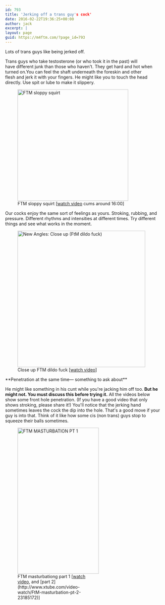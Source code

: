 ```yaml
---
id: 793
title: 'Jerking off a trans guy's cock'
date: 2016-02-22T19:36:25+00:00
author: jack
excerpt: |
layout: page
guid: https://m4ftm.com/?page_id=793
---
```

Lots of trans guys like being jerked off.

Trans guys who take testosterone (or who took it in the past) will have different junk than those who haven't. They get hard and hot when turned on.You can feel the shaft underneath the foreskin and other flesh and jerk it with your fingers. He might like you to touch the head directly. Use spit or lube to make it slippery.

<figure id="attachment_814" aria-describedby="caption-attachment-814" style="width: 357px" class="wp-caption aligncenter"><a href="http://www.xtube.com/video-watch/FTM-sloppy-squirt-26478581"><img class="alignnone size-full wp-image-814" src="http://localhost:8888/wordpress/wp-content/uploads/2016/02/ftm-sloppy-squirt.png" alt="FTM sloppy squirt" width="357" height="359" srcset="http://localhost:8888/wordpress/wp-content/uploads/2016/02/ftm-sloppy-squirt.png 357w, http://localhost:8888/wordpress/wp-content/uploads/2016/02/ftm-sloppy-squirt-150x150.png 150w, http://localhost:8888/wordpress/wp-content/uploads/2016/02/ftm-sloppy-squirt-298x300.png 298w" sizes="(max-width: 357px) 100vw, 357px" /></a><figcaption id="caption-attachment-814" class="wp-caption-text">FTM sloppy squirt [<a href="http://www.xtube.com/video-watch/FTM-sloppy-squirt-26478581">watch video</a> cums around 16:00]</figcaption></figure>Our cocks enjoy the same sort of feelings as yours. Stroking, rubbing, and pressure. Different rhythms and intensities at different times. Try different things and see what works in the moment.

<figure id="attachment_815" aria-describedby="caption-attachment-815" style="width: 412px" class="wp-caption aligncenter"><a href="http://www.xtube.com/video-watch/New-angles-Close-up-FtM-dildo-fuck-23318051"><img class="alignnone size-full wp-image-815" src="http://localhost:8888/wordpress/wp-content/uploads/2016/02/new-angles-close-up-ftm-dildo-fuck.png" alt="New Angles: Close up (FtM dildo fuck)" width="412" height="439" srcset="http://localhost:8888/wordpress/wp-content/uploads/2016/02/new-angles-close-up-ftm-dildo-fuck.png 412w, http://localhost:8888/wordpress/wp-content/uploads/2016/02/new-angles-close-up-ftm-dildo-fuck-282x300.png 282w" sizes="(max-width: 412px) 100vw, 412px" /></a><figcaption id="caption-attachment-815" class="wp-caption-text">Close up FTM dildo fuck [<a href="http://www.xtube.com/video-watch/New-angles-Close-up-FtM-dildo-fuck-23318051">watch video</a>]</figcaption></figure>**Penetration at the same time— something to ask about**

He might like something in his cunt while you're jacking him off too. **But he might not. You must discuss this before trying it.** All the videos below show some front hole penetration. (If you have a good video that only shows stroking, please share it!) You'll notice that the jerking hand sometimes leaves the cock the dip into the hole. That's a good move if your guy is into that. Think of it like how some cis (non trans) guys stop to squeeze their balls sometimes.

<figure id="attachment_806" aria-describedby="caption-attachment-806" style="width: 262px" class="wp-caption aligncenter"><a href="http://www.xtube.com/video-watch/FtM-masturbation-pt-1-23185042"><img class="alignnone size-full wp-image-806" src="http://localhost:8888/wordpress/wp-content/uploads/2016/02/ftm-masturbation-pt-1.png" alt="FTM MASTURBATION PT 1" width="262" height="470" srcset="http://localhost:8888/wordpress/wp-content/uploads/2016/02/ftm-masturbation-pt-1.png 262w, http://localhost:8888/wordpress/wp-content/uploads/2016/02/ftm-masturbation-pt-1-167x300.png 167w" sizes="(max-width: 262px) 100vw, 262px" /></a><figcaption id="caption-attachment-806" class="wp-caption-text">FTM masturbationg part 1 [<a href="http://www.xtube.com/video-watch/FtM-masturbation-pt-1-23185042">watch video</a>, and [part 2](http://www.xtube.com/video-watch/FtM-masturbation-pt-2-23185172)]</figcaption></figure>&nbsp;

&nbsp;

&nbsp;

&nbsp;